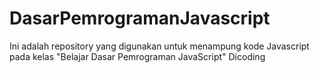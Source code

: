 # DasarPemrogramanJavascript
Ini adalah repository yang digunakan untuk menampung kode Javascript pada kelas "Belajar Dasar Pemrograman JavaScript" Dicoding
